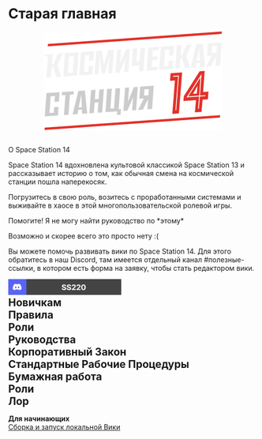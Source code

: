 # Старая главная

<p align="center" style="margin-bottom: 2em;"> <img alt="Space Station 14" width="362" height="200" src="../images/ss14-logo.png" /></p>

<!--h2 style="margin-bottom: 1.1em;">Добро пожаловать на официальную вики страницу SS220 Space Station 14</h2-->

<div class="admonition note inline end ss220-home-32131" markdown>
<p class="admonition-title">О Space Station 14</p>
Space Station 14 вдохновлена культовой классикой Space Station 13 и рассказывает историю о том, как обычная смена на космической станции пошла наперекосяк.

Погрузитесь в свою роль, возитесь с проработанными системами и выживайте в хаосе в этой многопользовательской ролевой игры.
</div>

<div class="admonition quote inline end ss220-home-32131" markdown>
<p class="admonition-title" markdown>Помогите! Я не могу найти руководство по *этому*</p>
Возможно и скорее всего это просто нету :(

Вы можете помочь развивать вики по Space Station 14. Для этого обратитесь в наш Discord, там имеется отдельный канал #полезные-ссылки, в котором есть форма на заявку, чтобы стать редактором вики.    
</div>

<div class="admonition quote inline end ss220-home-32131 ss220-home-32134" markdown>
<img alt="Space Station 14" style="max-height: 32px" src="../images/ss220-discord.png" />
</div>

<h2 style="margin: 0px;">Новичкам</h2>
<h2 style="margin: 0px;">Правила</h2>
<h2 style="margin: 0px;">Роли</h2>
<h2 style="margin: 0px;">Руководства</h2>
<h2 style="margin: 0px;">Корпоративный Закон</h2>
<h2 style="margin: 0px;">Стандартные Рабочие Процедуры</h2>
<h2 style="margin: 0px;">Бумажная работа</h2>
<h2 style="margin: 0px;">Роли</h2>
<h2 style="margin: 0px;">Лор</h2>


<!--h3 style="margin-bottom: 0px;">Для начинающих</h3-->

**Для начинающих** <br>
[Сборка и запуск локальной Вики](wikieditor.md)
